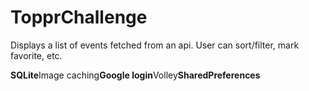 # TopprChallenge

Displays a list of events fetched from an api.
User can sort/filter, mark favorite, etc.

**SQLite**Image caching**Google login**Volley**SharedPreferences**
